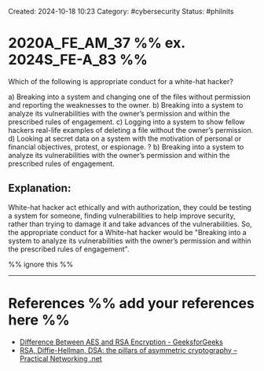 Created: 2024-10-18 10:23
Category: #cybersecurity
Status: #philnits



# 2020A_FE_AM_37 %% ex. 2024S_FE-A_83 %%

Which of the following is appropriate conduct for a white-hat hacker?

a) Breaking into a system and changing one of the files without permission and reporting the weaknesses to the owner.
b) Breaking into a system to analyze its vulnerabilities with the owner’s permission and within the prescribed rules of engagement.
c) Logging into a system to show fellow hackers real-life examples of deleting a file without the owner’s permission.
d) Looking at secret data on a system with the motivation of personal or financial objectives, protest, or espionage.
?
b) Breaking into a system to analyze its vulnerabilities with the owner’s permission and within the prescribed rules of engagement.
## **Explanation:**

White-hat hacker act ethically and with authorization, they could be testing a system for someone, finding vulnerabilities to help improve security, rather than trying to damage it and take advances of the vulnerabilities. So, the appropriate conduct for a White-hat hacker would be "Breaking into a system to analyze its vulnerabilities with the owner’s permission and within the prescribed rules of engagement".

%% ignore this %%
<!--SR:!2025-05-11,60,310-->
---









# References %% add your references here %%
- [Difference Between AES and RSA Encryption - GeeksforGeeks](https://www.geeksforgeeks.org/difference-between-aes-and-rsa-encryption/)
- [RSA, Diffie-Hellman, DSA: the pillars of asymmetric cryptography – Practical Networking .net](https://www.practicalnetworking.net/practical-tls/rsa-diffie-hellman-dsa-asymmetric-cryptography-explained/#:~:text=The%20Diffie-Hellman%20(DH),only%20be%20used%20for%20Signatures.)
